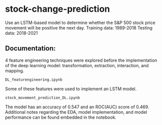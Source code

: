 # stock-change-prediction
Use an LSTM-based model to determine whether the S&P 500 stock price movement will be positive the next day. 
Training data: 1989-2018
Testing data: 2018-2021

## Documentation:
4 feature engineering techniques were explored before the implementation of the deep learning model: transformation, extraction, interaction, and mapping. 
```
DL_featurengineering.ipynb
```
Some of these features were used to implement an LSTM model.
```
stock_movement_prediction_DL.ipynb
```
The model has an accuracy of 0.547 and an ROC(AUC) score of 0.469.
Additional notes regarding the EDA, model implementation, and model performance can be found embedded in the notebook. 
